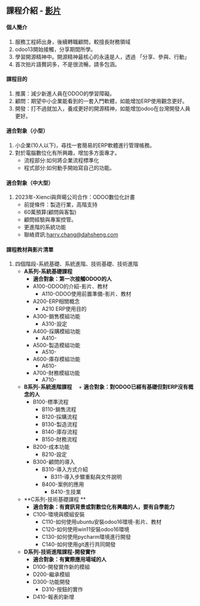 ## 課程介紹 - [影片](https://www.youtube.com/watch?v=mEKNlfYX2oc&t=267s)
#### 個人簡介
1. 服務工程師出身，後續轉職顧問，較擅長財務領域
2. odoo13開始接觸，分享期間所學。
3. 學習開源精神中。開源精神最核心的永遠是人，透過 「分享、參與、行動」
4. 首次拍片語贅詞多，不是很流暢，請多包涵。

#### 課程目的
1. 推廣：減少新進人員在ODOO的學習障礙。
2. 顧問：期望中小企業能看到的一套入門軟體，如能增加ERP使用觀念更好。
3. 開發：打不過就加入，養成更好的開源精神，如能增加odoo在台灣開發人員更好。

#### 適合對象（小型）
1. 小企業(10人以下)，尋找一套簡易的ERP軟體進行管理帳務。
2. 對於電腦數位化有所興趣，增加多方面專才。
   + 流程部分:如何將企業流程標準化
   + 程式部分:如何動手開始寫自己的功能。

#### 適合對象（中大型）
1. 2023年-Xienci與齊暘公司合作：ODOO數位化計畫
   + 前提條件：製造行業，高階支持
   + 60萬預算(顧問與客製)
   + 顧問經驗與專案控管。
   + 更進階的系統功能
   + 聯絡資訊:harry.chang@dahsheng.com

#### 課程教材與影片清單
1. 四個階段-系統基礎、系統進階、技術基礎、技術進階
   + **A系列-系統基礎課程**
     + **適合對象：第一次接觸ODOO的人**
     + A100-ODOO的介紹-影片、教材
       + A110-ODOO使用前置準備-影片、教材
     + A200-ERP相關概念
       + A210 ERP使用目的
     + A300-銷售模組功能
       + A310-設定
     + A400-採購模組功能
       + A410-
     + A500-製造模組功能
       + A510-
     + A600-庫存模組功能
       + A610-
     + A700-財務模組功能
       + A710-
   + **B系列-系統進階課程**
   　+ **適合對象：對ODOO已經有基礎但對ERP沒有概念的人**
     + B100-標準流程
       + B110-銷售流程
       + B120-採購流程
       + B130-製造流程
       + B140-庫存流程
       + B150-財務流程
     + B200-成本功能
       + B210-設定
     + B300-顧問的導入
       + B310-導入方式介紹
         + B311-導入步驟重點與文件說明
       + B400-案例的應用
         + B410-生技業
   + **C系列-技術基礎課程 **
     + **適合對象：有資訊背景或對數位化有興趣的人，要有自學能力**
     + C100-環境與模組安裝
       + C110-如何使用ubuntu安裝odoo16環境-影片、教材
       + C120-如何使用win11安裝odoo16環境
       + C130-如何使用pycharm環境進行開發
       + C140-如何使用git進行共同開發
   + **D系列-技術進階課程-開發實作**
     + **適合對象：有實際應用場域的人**
     + D100-開發實作新的模組
     + D200-繼承模組
     + D300-功能開發
       + D310-按鈕的實作
     + D410-報表的新增
